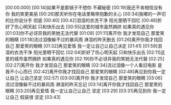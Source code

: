 [00:00.000][00:14]如果不是那镜子不想你 不藏秘密[00:19]我还不肯相信没有你 我的笑更美丽[00:26]那天听你在电话里略带抱歉的关心[00:34]我嘟的一声切的比你说分手 彻底[00:40][00:42]泪湿的衣洗干净 阳光里晒干回忆[00:48]折好了伤心明天起 只和快乐出去[00:55]这爱的城市虽然拥挤 如果真的遇见你[01:03]你不必讶异我的笑她无法代替[01:09][01:11]离开你 我才发现自己 那爱笑的眼睛[01:18]流过泪像躲不过的暴风雨 淋湿的昨天删去[01:26]离开你我才找回自己 那爱笑的眼睛[01:32]再见爱情 我一定让自己让自己决定[01:41][01:59]泪湿的衣洗干净 阳光里晒干回忆[02:04]折好了伤心明天起 只和快乐出去[02:11]这爱的城市虽然拥挤 如果真的遇见你[02:19]你不必讶异我的笑她无法代替[02:25][02:27]离开你 我才发现自己 那爱笑的眼睛[02:34]流过泪像一个人看旧电影 是我不小心而已[02:42]离开你我才找回自己 那爱笑的眼睛[02:48]再见到你我一定让自己 让自己坚定[02:57][03:00]离开你 我才发现自己 那爱笑的眼睛[03:06]流过泪像躲不过的暴风雨 淋湿的昨天忘记[03:14]离开你我才找回自己 那爱笑的眼睛[03:20]再见爱情 我一定让自己让自己 坚定[03:29][03:31]再见到你 我一定让自己 假装很 坚定[03:43]